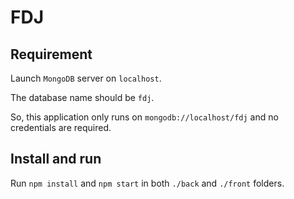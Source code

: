 # FDJ

## Requirement

Launch `MongoDB` server on `localhost`.

The database name should be `fdj`.

So, this application only runs on `mongodb://localhost/fdj` and no credentials are required.

## Install and run

Run `npm install` and `npm start` in both `./back` and `./front` folders.
